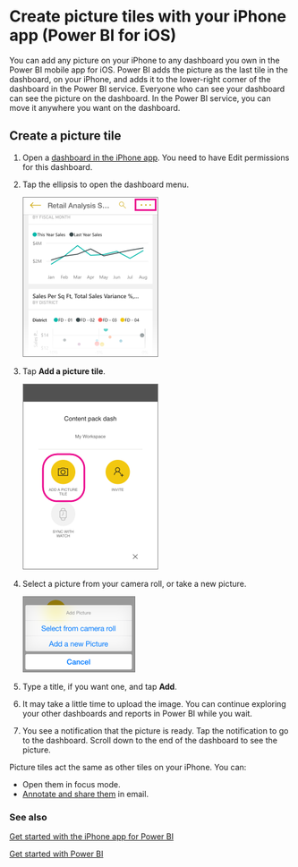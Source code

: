 <properties 
   pageTitle="Create picture tiles with your iPhone app"
   description="You can add any picture on your iPhone to any dashboard you own in the Power BI mobile app for iOS. Learn how."
   services="powerbi" 
   documentationCenter="" 
   authors="maggiesMSFT" 
   manager="mblythe" 
   backup=""
   editor=""
   tags=""
   qualityFocus="no"
   qualityDate=""/>
 
<tags
   ms.service="powerbi"
   ms.devlang="NA"
   ms.topic="article"
   ms.tgt_pltfrm="NA"
   ms.workload="powerbi"
   ms.date="06/21/2016"
   ms.author="maggies"/>

# Create picture tiles with your iPhone app (Power BI for iOS)

You can add any picture on your iPhone to any dashboard you own in the Power BI mobile app for iOS. Power BI adds the picture as the last tile in the dashboard, on your iPhone, and adds it to the lower-right corner of the dashboard in the Power BI service. Everyone who can see your dashboard can see the picture on the dashboard. In the Power BI service, you can move it anywhere you want on the dashboard.

## Create a picture tile

1.  Open a [dashboard in the iPhone app](powerbi-mobile-dashboards-in-the-iphone-app.md). You need to have Edit permissions for this dashboard.

2.  Tap the ellipsis to open the dashboard menu.

    ![](media/powerbi-mobile-picture-tiles-in-the-iphone-app/power-bi-iphone-dashboard-ellipsis.png)

3.  Tap **Add a picture tile**.

    ![](media/powerbi-mobile-picture-tiles-in-the-iphone-app/power-bi-iphone-add-picture-tile.png)

4.  Select a picture from your camera roll, or take a new picture.

    ![](media/powerbi-mobile-picture-tiles-in-the-iphone-app/PBI_iPh_PicMenu_nofave.png)

5.  Type a title, if you want one, and tap **Add**.

6.  It may take a little time to upload the image. You can continue exploring your other dashboards and reports in Power BI while you wait.

6.  You see a notification that the picture is ready. Tap the notification to go to the dashboard. Scroll down to the end of the dashboard to see the picture. 

Picture tiles act the same as other tiles on your iPhone. You can:  

 - Open them in focus mode.
 - [Annotate and share them](powerbi-mobile-annotate-and-share-a-tile-from-the-iphone-app.md) in email. 


### See also

[Get started with the iPhone app for Power BI](powerbi-mobile-iphone-app-get-started.md)

[Get started with Power BI](powerbi-service-get-started.md)
